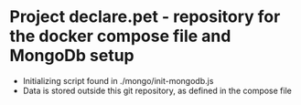 # Project declare.pet - repository for the docker compose file and MongoDb setup 
* Initializing script found in ./mongo/init-mongodb.js
* Data is stored outside this git repository, as defined in the compose file